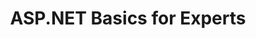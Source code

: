 ---
title: "ASP.NET Basics for Experts"
description: ""
topics:
- 
youtube: "SJH0YvKZ2RQ"
type: tv-episode
Date: '2020-03-31'
episode: 0004
---
